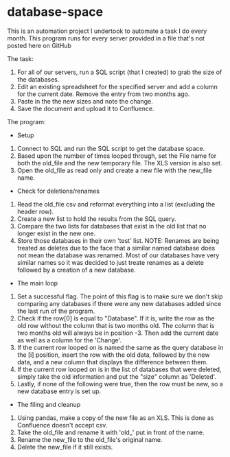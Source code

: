 # database-space
This is an automation project I undertook to automate a task I do every month. This program runs for every server provided in a file that's not posted here on GitHub

The task:
1) For all of our servers, run a SQL script (that I created) to grab the size of the databases.
2) Edit an existing spreadsheet for the specified server and add a column for the current date. Remove the entry from two months ago.
3) Paste in the the new sizes and note the change.
4) Save the document and upload it to Confluence.

The program:

- Setup
1) Connect to SQL and run the SQL script to get the database space.
2) Based upon the number of times looped through, set the File name for both the old_file and the new temporary file. The XLS version is also set.
3) Open the old_file as read only and create a new file with the new_file name.

- Check for deletions/renames
1) Read the old_file csv and reformat everything into a list (excluding the header row).
2) Create a new list to hold the results from the SQL query.
3) Compare the two lists for databases that exist in the old list that no longer exist in the new one.
4) Store those databases in their own 'test' list.
NOTE: Renames are being treated as deletes due to the face that a similar named database does not mean the database was renamed.
Most of our databases have very similar names so it was decided to just treate renames as a delete followed by a creation of a new database.

- The main loop
1) Set a successful flag. The point of this flag is to make sure we don't skip comparing any databases if there were any new databases
added since the last run of the program.
2) Check if the row[0] is equal to "Database". If it is, write the row as the old row without the column that is two months old. The
column that is two months old will always be in position -3. Then add the current date as well as a column for the 'Change'.
3) If the current row looped on is named the same as the query database in the [i] position, insert the row with the old data, followed by the new data, and a new column that displays the difference between them.
4) If the current row looped on is in the list of databases that were deleted, simply take the old information and put the "size" column
as 'Deleted'.
5) Lastly, if none of the following were true, then the row must be new, so a new database entry is set up.

- The filing and cleanup
1) Using pandas, make a copy of the new file as an XLS. This is done as Confluence doesn't accept csv.
2) Take the old_file and rename it with 'old_'  put in front of the name.
3) Rename the new_file to the old_file's original name.
4) Delete the new_file if it still exists.

